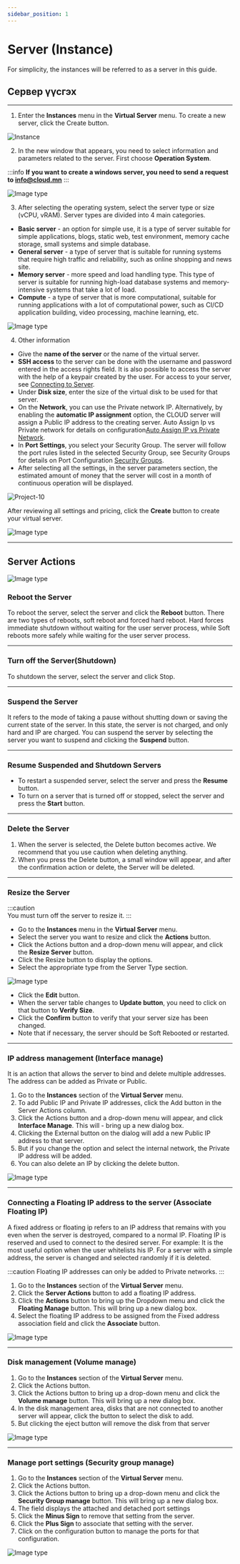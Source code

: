 ```yaml
---
sidebar_position: 1
---
```


# Server (Instance)

For simplicity, the instances will be referred to as a server in this guide.

## Сервер үүсгэх

<hr></hr>

1. Enter the **Instances** menu in the **Virtual Server** menu. To create a new server, click the Create button.

![Instance](./img/instance/en-Instance-list.png)

2. In the new window that appears, you need to select information and parameters related to the server. First choose **Operation System**.


:::info 
**If you want to create a windows server, you need to send a request to <a href='mailto:info@cloud.mn'>info@cloud.mn</a>**
:::

![Image type](./img/instance/en-Image-list.png)

3. After selecting the operating system, select the server type or size (vCPU, vRAM). Server types are divided into 4 main categories.

- **Basic server** - an option for simple use, it is a type of server suitable for simple applications, blogs, static web, test environment, memory cache storage, small systems and simple database.
- **General server** - a type of server that is suitable for running systems that require high traffic and reliability, such as online shopping and news site.
- **Memory server** - more speed and load handling type. This type of server is suitable for running high-load database systems and memory-intensive systems that take a lot of load.
- **Compute** - a type of server that is more computational, suitable for running applications with a lot of computational power, such as CI/CD application building, video processing, machine learning, etc.

![Image type](./img/instance/en-Flavor-list.png)

4. Other information

- Give the **name of the server** or the name of the virtual server.
- **SSH access** to the server can be done with the username and password entered in the access rights field. It is also possible to access the server with the help of a keypair created by the user. For access to your server, see <a href="/userguide/connect-to-instance">Connecting to Server</a>.
- Under **Disk size**, enter the size of the virtual disk to be used for that server.
- On the **Network**, you can use the Private network IP. Alternatively, by enabling the **automatic IP assignment** option, the CLOUD server will assign a Public IP address to the creating server. Auto Assign Ip vs Private network for details on configuration<a href="/userguide/network#автоматаар-ip-оноох-болон-private-сүлжээний-харьцуулалт">Auto Assign IP vs Private Network</a>.
- In **Port Settings**, you select your Security Group. The server will follow the port rules listed in the selected Security Group, see Security Groups for details on Port Configuration <a href="/userguide/security">Security Groups</a>.
- After selecting all the settings, in the server parameters section, the estimated amount of money that the server will cost in a month of continuous operation will be displayed.

![Project-10](./img/instance/en-Amount.png)

After reviewing all settings and pricing, click the **Create** button to create your virtual server.

![Image type](./img/instance/en-Instance-Create-Confirm.png)


<hr></hr>

## Server Actions

  ![Image type](./img/instance/en-Instance-actions.png)

### Reboot the Server

To reboot the server, select the server and click the **Reboot** button. There are two types of reboots, soft reboot and forced hard reboot. Hard forces immediate shutdown without waiting for the user server process, while Soft reboots more safely while waiting for the user server process.

<hr></hr>

### Turn off the Server(Shutdown) 

To shutdown the server, select the server and click Stop.

<hr></hr>

### Suspend the Server

It refers to the mode of taking a pause without shutting down or saving the current state of the server. In this state, the server is not charged, and only hard and IP are charged. You can suspend the server by selecting the server you want to suspend and clicking the **Suspend** button.

<hr></hr>

### Resume Suspended and Shutdown Servers

- To restart a suspended server, select the server and press the **Resume** button.
- To turn on a server that is turned off or stopped, select the server and press the **Start** button.

<hr></hr>

### Delete the Server 

1. When the server is selected, the Delete button becomes active. We recommend that you use caution when deleting anything.
2. When you press the Delete button, a small window will appear, and after the confirmation action or delete, the Server will be deleted.

<hr></hr>

### Resize the Server 

:::caution  
You must turn off the server to resize it.
:::

<ul>
  <li>Go to the <b>Instances</b> menu in the <b>Virtual Server</b> menu.</li>
  <li>Select the server you want to resize and click the <b>Actions</b> button.</li>
  <li>Click the Actions button and a drop-down menu will appear, and click the <b>Resize Server</b> button.</li>
  <li>Click the Resize button to display the options.</li>
  <li>Select the appropriate type from the Server Type section.</li>
</ul>

  ![Image type](./img/instance/en-Instance-resize.png)

<ul>
  <li>Click the <b>Edit</b> button.</li>
  <li>When the server table changes to <b>Update button</b>, you need to click on that button to <b>Verify Size</b>.</li>
  <li>Click the <b>Confirm</b> button to verify that your server size has been changed.</li>
  <li>Note that if necessary, the server should be Soft Rebooted or restarted.</li>
</ul>

<hr></hr>

### IP address management (Interface manage)

It is an action that allows the server to bind and delete multiple addresses. The address can be added as Private or Public.

<ol>
  <li>Go to the <b>Instances</b> section of the <b>Virtual Server</b> menu.</li>
  <li>To add Public IP and Private IP addresses, click the Add button in the Server Actions column.</li>
  <li>Click the Actions button and a drop-down menu will appear, and click <b>Interface Manage</b>. This will - bring up a new dialog box.</li>
  <li>Clicking the External button on the dialog will add a new Public IP address to that server.</li>
  <li>But if you change the option and select the internal network, the Private IP address will be added.</li>
  <li>You can also delete an IP by clicking the delete button.</li>
</ol>

  ![Image type](./img/instance/en-Instance-interface.png)

<hr></hr>

### Connecting a Floating IP address to the server (Associate Floating IP)

A fixed address or floating ip refers to an IP address that remains with you even when the server is destroyed, compared to a normal IP. Floating IP is reserved and used to connect to the desired server. For example: It is the most useful option when the user whitelists his IP. For a server with a simple address, the server is changed and selected randomly if it is deleted.

:::caution 
Floating IP addresses can only be added to Private networks.
:::

<ol>
  <li>Go to the <b>Instances</b> section of the <b>Virtual Server</b> menu.</li>
  <li>Click the <b>Server Actions</b> button to add a floating IP address.</li>
  <li>Click the <b>Actions</b> button to bring up the Dropdown menu and click the <b>Floating Manage</b> button. This will bring up a new dialog box.</li>
  <li>Select the floating IP address to be assigned from the Fixed address association field and click the <b>Associate</b> button.</li>
</ol>

  ![Image type](./img/instance/en-Instance-associate.png)

<hr></hr>

### Disk management (Volume manage) 

<ol>
  <li>Go to the <b>Instances</b> section of the <b>Virtual Server</b> menu.</li>
  <li>Click the Actions button.</li>
  <li>Click the Actions button to bring up a drop-down menu and click the <b>Volume manage</b> button. This will bring up a new dialog box.</li>
  <li>In the disk management area, disks that are not connected to another server will appear, click the button to select the disk to add.</li>
  <li>But clicking the eject button will remove the disk from that server</li>
</ol>

  ![Image type](./img/instance/en-Instance-volume-manage.png)

<hr></hr>

### Manage port settings (Security group manage)

<ol>
  <li>Go to the <b>Instances</b> section of the <b>Virtual Server</b> menu.</li>
  <li>Click the Actions button.</li>
  <li>Click the Actions button to bring up a drop-down menu and click the <b>Security Group manage</b> button. This will bring up a new dialog box.</li>
  <li>The field displays the attached and detached port settings</li>
  <li>Click the <b>Minus Sign</b> to remove that setting from the server.</li>
  <li>Click the <b>Plus Sign</b> to associate that setting with the server.</li>
  <li>Click on the configuration button to manage the ports for that configuration.</li>
</ol>

  ![Image type](./img/instance/en-Instance-sg-manage.png)
